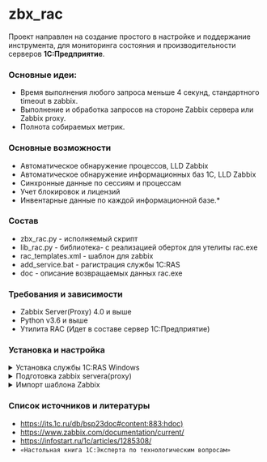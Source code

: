 # zbx_rac
Проект направлен на создание простого в настройке и поддержание инструмента, для мониторинга состояния и производительности серверов **1С:Предприятие**. 

### Основные идеи:
- Время выполнения любого запроса меньше 4 секунд, стандартного timeout в zabbix.
- Выполнение и обработка запросов на стороне Zabbix сервера или Zabbix proxy.
- Полнота собираемых метрик.

### Основные возможности
- Автоматическое обнаружение процессов, LLD Zabbix
- Автоматическое обнаружение информационных баз 1С, LLD Zabbix
- Синхронные данные по сессиям и процессам
- Учет блокировок и лицензий
- Инвентарные данные по каждой информационной базе.*

### Состав
- zbx_rac.py - исполняемый скрипт
- lib_rac.py - библиотека- с реализацией оберток для утелиты rac.exe
- rac_templates.xml - шаблон для zabbix
- add_service.bat - рагистрация службы 1С:RAS
- doc - описание возвращаемых данных rac.exe 

### Требования и зависимости
- Zabbix Server(Proxy) 4.0 и выше
- Python v3.6 и выше
- Утилита RAC (Идет в составе сервер 1С:Предприятие)

### Установка и настройка

<details>
<summary>Установка службы 1С:RAS Windows </summary>
Для установки ras.exe как службы, воспользуйтесь консольной утилитой sc или add_service.bat<br>
При использование bat указажите свой путь к ras.exe.<br>
ras.exe входит в стандартый набор утилит поставляемых с сервером 1С:Предприятие.
</details>
<details>
<summary>Подготовка zabbix servera(proxy)</summary>
- Установите технологическую платформу 1C, на сайте <https://releases.1c.ru> доступны 2 варианта deb  и rpm.
- Скопируйте zbx_rac.py и lib_rac.py в externalscript,
Добавьте разрешение  на исполнение для файла zbx_rac.py.
```
	Путь до externalscripts определяется в zabbix_*.conf
	grep "externalscripts" /etc/zabbix/zabbix_*.conf
	ExternalScripts=${datadir}/externalscripts
	ExternalScripts=/var/lib/zabbix/externalscripts
```
</details>
<details>
<summary>Импорт шаблона Zabbix </summary>
<https://www.zabbix.com/documentation/4.0/ru/manual/xml_export_import/templates>
</details>

### Список источников и литературы
- <https://its.1c.ru/db/bsp23doc#content:883:hdoc)>
- <https://www.zabbix.com/documentation/current/>
- <https://infostart.ru/1c/articles/1285308/>
- `«Настольная книга 1С:Эксперта по технологическим вопросам»`